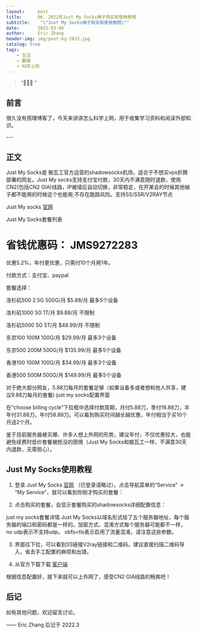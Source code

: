 ```yaml
---
layout:     post
title:      06. 2022年Just My Socks梯子购买和使用教程
subtitle:    "\"Just My Socks梯子购买和使用教程\""
date:       2021-03-06
author:     Eric Zhang
header-img: img/post-bg-2015.jpg
catalog: true
tags:
    - 生活
    - 翻墙
    - 科学上网
---
```


> “🙉🙉🙉 ”


## 前言

很久没有搭理博客了，今天来讲讲怎么科学上网，用于收集学习资料和阅读外部知识。

<p id = "build"></p>
---

## 正文
Just My Socks是 搬瓦工官方运营的shadowsocks机场，适合于不想买vps折腾部署的网友。Just My socks支持支付宝付款，30天内不满意随时退款，使用CN2(包括CN2 GIA)线路，IP被墙后自动切换，非常稳定，在开某会的时候其他梯子都不能用的时候这个也能用,不存在跑路风险。支持SS/SSR/V2RAY节点

Just My socks [官网](https://justmysocks.net/members/aff.php?aff=10848) 

Just My Socks套餐列表
# 省钱优惠码： JMS9272283 
优惠5.2%，年付更优惠，只需付10个月用1年。

付款方式：支付宝、paypal

套餐选择：

洛杉矶500	2.5G	500G/月	$5.88/月	最多5个设备	

洛杉矶1000	5G	1T/月	$9.88/月	不限制	

洛杉矶5000	5G	5T/月	$48.99/月	不限制

东京100	100M	100G/月	$29.99/月	最多3个设备	

东京500	200M	500G/月	$135.99/月	最多5个设备

香港100	100M	100G/月	$34.99/月	最多3个设备

香港500	500M	500G/月	$149.99/月	最多5个设备


对于绝大部分网友，5.88刀每月的套餐足够（如果设备多或者想和他人共享，建议9.88刀每月的套餐) just my socks配置界面

在“choose billing cycle”下拉框中选择付款周期，月付5.88刀，季付16.88刀，半年付31.88刀，年付58.88刀。可以看到购买时间越长越优惠，年付相当于买10个月送2个月。


鉴于目前服务器被买爆、许多人想上外网的形势，建议年付，不仅优惠较大，也能避免续费时低价套餐被抢没的困境（Just My Socks和搬瓦工一样，不满意30天内退款，无需担心）。


## Just My Socks使用教程
1. 登录 Just My Socks [官网](https://justmysocks.net/members/aff.php?aff=10848) （已登录请略过），点击导航菜单的“Service” -> “My Service”，就可以看到你刚才购买的套餐：

2. 点击购买的套餐，会显示套餐购买的shadowsocks详细配置信息：

just my socks套餐详情
Just My Socks以域名形式给了五个服务器地址，每个服务器的端口和密码都是一样的。加密方式、混淆方式每个服务器可能都不一样，no udp表示不支持udp， obfs=tls表示启用了流量混淆，请注意这些参数。

3. 界面往下拉，可以看到SS链接V2ray链接和二维码。建议直接扫描二维码导入，省去手工配置的麻烦和出错。

4. 从官方下载下载 [客户端](https://justmysocks.net/members/index.php?rp=/knowledgebase/5/Software-download-links.html)

根据信息配置好，接下来就可以上外网了，感受CN2 GIA线路的畅爽吧！

## 后记

如有其他问题，欢迎留言讨论。

—— Eric Zhang 后记于 2022.3

